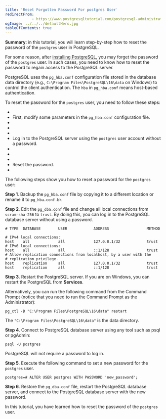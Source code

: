 ```yaml
---
title: 'Reset Forgotten Password For postgres User'
redirectFrom: 
            - https://www.postgresqltutorial.com/postgresql-administration/postgresql-reset-password/
ogImage: ../../../defaultHero.jpg
tableOfContents: true
---
```

<!-- wp:paragraph -->

**Summary**: in this tutorial, you will learn step-by-step how to reset the password of the `postgres` user in PostgreSQL.

<!-- /wp:paragraph -->

<!-- wp:paragraph -->

For some reason, after [installing PostgreSQL](https://www.postgresqltutorial.com/postgresql-getting-started/install-postgresql/), you may forget the password of the `postgres` user. In such cases, you need to know how to reset the password to regain access to the PostgreSQL server.

<!-- /wp:paragraph -->

<!-- wp:paragraph -->

PostgreSQL uses the `pg_hba.conf` configuration file stored in the database data directory (e.g., `C:\Program Files\PostgreSQL\16\data` on Windows) to control the client authentication. The `hba` in `pg_hba.conf` means host-based authentication.

<!-- /wp:paragraph -->

<!-- wp:paragraph -->

To reset the password for the `postgres` user, you need to follow these steps:

<!-- /wp:paragraph -->

<!-- wp:list -->

- <!-- wp:list-item -->
- First, modify some parameters in the `pg_hba.conf` configuration file.
- <!-- /wp:list-item -->
-
- <!-- wp:list-item -->
- Log in to the PostgreSQL server using the `postgres` user account without a password.
- <!-- /wp:list-item -->
-
- <!-- wp:list-item -->
- Reset the password.
- <!-- /wp:list-item -->

<!-- /wp:list -->

<!-- wp:paragraph -->

The following steps show you how to reset a password for the `postgres` user:

<!-- /wp:paragraph -->

<!-- wp:paragraph -->

**Step 1**. Backup the `pg_hba.conf` file by copying it to a different location or rename it to `pg_hba.conf.bk`

<!-- /wp:paragraph -->

<!-- wp:paragraph -->

**Step 2**. Edit the `pg_dba.conf` file and change all local connections from `scram-sha-256` to `trust`. By doing this, you can log in to the PostgreSQL database server without using a password.

<!-- /wp:paragraph -->

<!-- wp:code -->

```
# TYPE  DATABASE        USER            ADDRESS                 METHOD

# IPv4 local connections:
host    all             all             127.0.0.1/32            trust
# IPv6 local connections:
host    all             all             ::1/128                 trust
# Allow replication connections from localhost, by a user with the
# replication privilege.
host    replication     all             127.0.0.1/32            trust
host    replication     all             ::1/128                 trust
```

<!-- /wp:code -->

<!-- wp:paragraph -->

**Step 3**. Restart the PostgreSQL server. If you are on Windows, you can restart the PostgreSQL from **Services**.

<!-- /wp:paragraph -->

<!-- wp:paragraph -->

Alternatively, you can run the following command from the Command Prompt (notice that you need to run the Command Prompt as the Administrator):

<!-- /wp:paragraph -->

<!-- wp:code -->

```
pg_ctl -D "C:\Program Files\PostgreSQL\16\data" restart
```

<!-- /wp:code -->

<!-- wp:paragraph -->

The `"C:\Program Files\PostgreSQL\16\data"` is the data directory.

<!-- /wp:paragraph -->

<!-- wp:paragraph -->

**Step 4**. Connect to PostgreSQL database server using any tool such as psql or pgAdmin:

<!-- /wp:paragraph -->

<!-- wp:code -->

```
psql -U postgres
```

<!-- /wp:code -->

<!-- wp:paragraph -->

PostgreSQL will not require a password to log in.

<!-- /wp:paragraph -->

<!-- wp:paragraph -->

**Step 5**. Execute the following command to set a new password for the `postgres` user.

<!-- /wp:paragraph -->

<!-- wp:code {"language":"sql"} -->

```
postgres=# ALTER USER postgres WITH PASSWORD 'new_password';
```

<!-- /wp:code -->

<!-- wp:paragraph -->

**Step 6**. Restore the `pg_dba.conf` file, restart the PostgreSQL database server, and connect to the PostgreSQL database server with the new password.

<!-- /wp:paragraph -->

<!-- wp:paragraph -->

In this tutorial, you have learned how to reset the password of the `postgres` user.

<!-- /wp:paragraph -->
